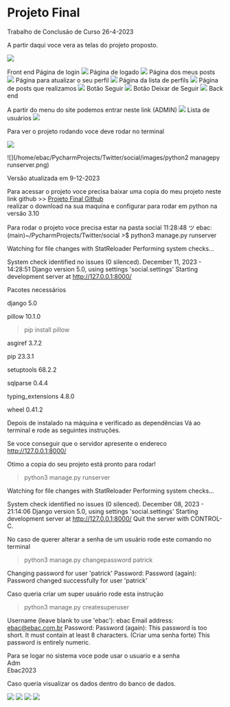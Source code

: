 # Projeto Final
Trabalho de Conclusão de Curso 26-4-2023

A partir daqui voce vera as telas do projeto proposto.

![](/home/ebac/PycharmProjects/Twitter/social/images/projeto.png)


Front end
Página de login
![](/home/ebac/PycharmProjects/Twitter/social/images/login.png)
Página de logado
![](/home/ebac/PycharmProjects/Twitter/social/images/logado.png)
Página dos meus posts
![](/home/ebac/PycharmProjects/Twitter/social/images/meus-posts.png)
Página para atualizar o seu perfil
![](/home/ebac/PycharmProjects/Twitter/social/images/perfil-atualizar.png)
Página da lista de perfils
![](/home/ebac/PycharmProjects/Twitter/social/images/profile.png)
Página de posts que realizamos
![](/home/ebac/PycharmProjects/Twitter/social/images/texto-postado.png)
Botão Seguir 
![](/home/ebac/PycharmProjects/Twitter/social/images/seguir.png)
Botão Deixar de Seguir
![](/home/ebac/PycharmProjects/Twitter/social/images/deixar-seguir.png)
Back end


A partir do menu do site podemos entrar neste link (ADMIN)
![](/home/ebac/PycharmProjects/Twitter/social/images/django-administrator.png)
Lista de usuários
![](/home/ebac/PycharmProjects/Twitter/social/images/django-user.png)

Para ver o projeto rodando voce deve rodar no terminal

![](/home/ebac/PycharmProjects/Twitter/social/images/terminal.png)

![](/home/ebac/PycharmProjects/Twitter/social/images/python2 managepy runserver.png)

Versão atualizada em 9-12-2023


Para acessar o projeto voce precisa baixar uma copia do meu projeto
neste link github >> [Projeto Final Github](https://github.com/dvcm/Twitter)  
realizar o download na sua maquina e configurar
para rodar em python na versão 3.10

Para rodar o projeto voce precisa estar na pasta social
11:28:48 ツ ebac:(main)~/PycharmProjects/Twitter/social >$  python3 manage.py runserver

Watching for file changes with StatReloader
Performing system checks...

System check identified no issues (0 silenced).
December 11, 2023 - 14:28:51
Django version 5.0, using settings 'social.settings'
Starting development server at http://127.0.0.1:8000/


Pacotes necessários


django 5.0


pillow 10.1.0
>pip install pillow


asgiref 3.7.2


pip 23.3.1


setuptools 68.2.2


sqlparse 0.4.4


typing_extensions 4.8.0


wheel 0.41.2




Depois de instalado na máquina e verificado as dependências
Vá ao terminal e rode as seguintes instruções.


Se voce conseguir que o servidor apresente o endereco http://127.0.0.1:8000/


Otimo a copia do seu projeto está pronto para rodar!


> python3 manage.py runserver


Watching for file changes with StatReloader
Performing system checks...


System check identified no issues (0 silenced).
December 08, 2023 - 21:14:06
Django version 5.0, using settings 'social.settings'
Starting development server at http://127.0.0.1:8000/
Quit the server with CONTROL-C.


No caso de querer alterar a senha de um usuário rode este comando no terminal
>python3 manage.py changepassword patrick
>
Changing password for user 'patrick'
Password:
Password (again):
Password changed successfully for user 'patrick'


Caso queria criar um super usuário rode esta instrução


>python3 manage.py createsuperuser


Username (leave blank to use 'ebac'): ebac
Email address: ebac@ebac.com.br
Password:
Password (again):
This password is too short. It must contain at least 8 characters. (Criar uma senha forte)
This password is entirely numeric.

Para se logar no sistema voce pode usar o usuario e a senha
</br>
Adm
</br>
Ebac2023

Caso queria visualizar os dados dentro do banco de dados.


![](/home/ebac/PycharmProjects/Twitter/social/images/dbrowser.jpg)
![](/home/ebac/PycharmProjects/Twitter/social/images/db.sql.png)
![](/home/ebac/PycharmProjects/Twitter/social/images/dbsqlite-user.png)
![](/home/ebac/PycharmProjects/Twitter/social/images/dbsqlite.png)
